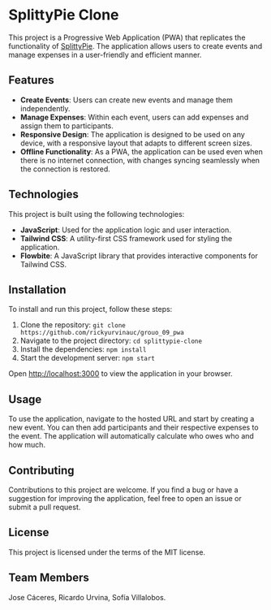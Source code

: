 # SplittyPie Clone

This project is a Progressive Web Application (PWA) that replicates the functionality of [SplittyPie](https://splittypie.com). The application allows users to create events and manage expenses in a user-friendly and efficient manner.

## Features

- **Create Events**: Users can create new events and manage them independently.
- **Manage Expenses**: Within each event, users can add expenses and assign them to participants.
- **Responsive Design**: The application is designed to be used on any device, with a responsive layout that adapts to different screen sizes.
- **Offline Functionality**: As a PWA, the application can be used even when there is no internet connection, with changes syncing seamlessly when the connection is restored.

## Technologies

This project is built using the following technologies:

- **JavaScript**: Used for the application logic and user interaction.
- **Tailwind CSS**: A utility-first CSS framework used for styling the application.
- **Flowbite**: A JavaScript library that provides interactive components for Tailwind CSS.

## Installation

To install and run this project, follow these steps:

1. Clone the repository: `git clone https://github.com/rickyurvinauc/grouo_09_pwa`
2. Navigate to the project directory: `cd splittypie-clone`
3. Install the dependencies: `npm install`
4. Start the development server: `npm start`

Open [http://localhost:3000](http://localhost:3000) to view the application in your browser.

## Usage

To use the application, navigate to the hosted URL and start by creating a new event. You can then add participants and their respective expenses to the event. The application will automatically calculate who owes who and how much.

## Contributing

Contributions to this project are welcome. If you find a bug or have a suggestion for improving the application, feel free to open an issue or submit a pull request.

## License

This project is licensed under the terms of the MIT license.

## Team Members
Jose Cáceres, Ricardo Urvina, Sofía Villalobos.
